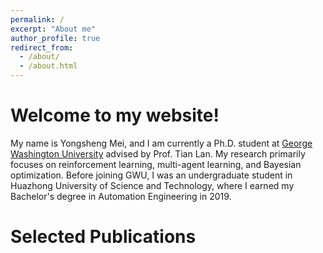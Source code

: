 ```yaml
---
permalink: /
excerpt: "About me"
author_profile: true
redirect_from: 
  - /about/
  - /about.html
---
```



Welcome to my website!
======

My name is Yongsheng Mei, and I am currently a Ph.D. student at [George Washington University](https://www.gwu.edu/) advised by Prof. Tian Lan. My research primarily focuses on reinforcement learning, multi-agent learning, and Bayesian optimization. Before joining GWU, I was an undergraduate student in Huazhong University of Science and Technology, where I earned my Bachelor's degree in Automation Engineering in 2019.

Selected Publications
======
